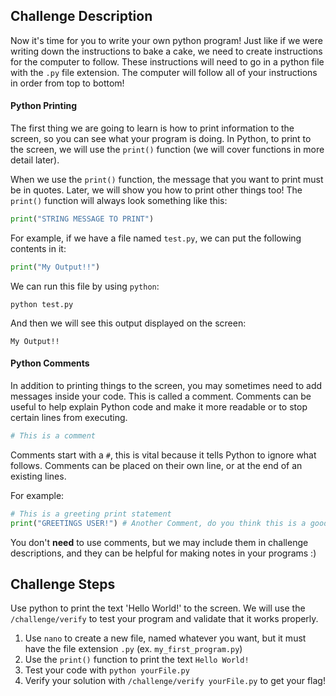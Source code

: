 ## Challenge Description
Now it's time for you to write your own python program!
Just like if we were writing down the instructions to bake a cake, we need to create instructions for the computer to follow. 
These instructions will need to go in a python file with the `.py` file extension.
The computer will follow all of your instructions in order from top to bottom!
 
#### Python Printing
The first thing we are going to learn is how to print information to the screen, so you can see what your program is doing. In Python, to print to the screen, we will use the `print()` function (we will cover functions in more detail later).

When we use the `print()` function, the message that you want to print must be in quotes. Later, we will show you how to print other things too!
The `print()` function will always look something like this: 
```python
print("STRING MESSAGE TO PRINT")
```


For example, if we have a file named `test.py`, we can put the following contents in it:
```python
print("My Output!!")
```

We can run this file by using `python`:
```commandline
python test.py
```

And then we will see this output displayed on the screen:
```commandline
My Output!!
```

#### Python Comments
In addition to printing things to the screen, you may sometimes need to add messages inside your code. This is called a comment. Comments can be useful to help explain Python code and make it more readable or to stop certain lines from executing. 

```python
# This is a comment
```

Comments start with a `#`, this is vital because it tells Python to ignore what follows. Comments can be placed on their own line, or at the end of an existing lines.

For example:
```python
# This is a greeting print statement
print("GREETINGS USER!") # Another Comment, do you think this is a good greeting?
```

You don't **need** to use comments, but we may include them in challenge descriptions, and they can be helpful for making notes in your programs :)

## Challenge Steps
Use python to print the text 'Hello World!' to the screen. We will use the `/challenge/verify` to test your program and validate that it works properly.

1. Use `nano` to create a new file, named whatever you want, but it must have the file extension `.py` (ex. `my_first_program.py`)
2. Use the `print()` function to print the text `Hello World!`
3. Test your code with `python yourFile.py`
4. Verify your solution with `/challenge/verify yourFile.py` to get your flag!
